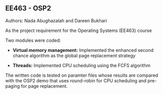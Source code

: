 EE463 - OSP2
------------

Authors: Nada Abughazalah and Dareen Bukhari

As the project requirement for the Operating Systems (EE463) course 

Two modules were coded:

* **Virtual memory management:** Implemented the enhanced second chance algorithm as the global page replacement strategy

* **Threads:** Implemented CPU scheduling using the FCFS algorithm 

The written code is tested on paramter files whose results are compared with the OSP2 demo that uses round-robin for CPU scheduling and pre-paging for page replacement. 
